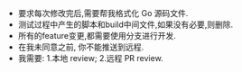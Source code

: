 - 要求每次修改完后,需要帮我格式化 Go 源码文件.
- 测试过程中产生的脚本和build中间文件,如果没有必要,则删除.
- 所有的feature变更,都需要使用分支进行开发.
- 在我未同意之前, 你不能推送到远程.
- 我需要: 1.本地 review; 2.远程 PR review.